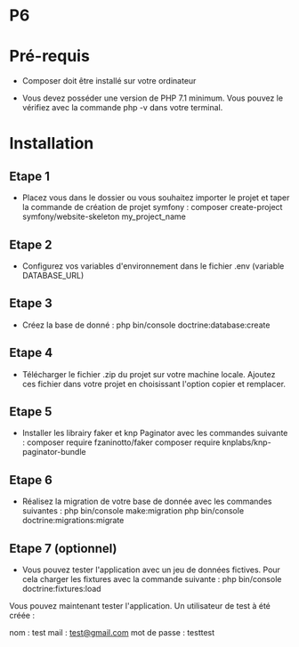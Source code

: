# P6


# Pré-requis

- Composer doit être installé sur votre ordinateur

- Vous devez posséder une version de PHP 7.1 minimum.
Vous pouvez le vérifiez avec la commande php -v dans votre terminal.



# Installation

## Etape 1

- Placez vous dans le dossier ou vous souhaitez importer le projet et taper la commande 
de création de projet symfony :
    composer create-project symfony/website-skeleton my_project_name

## Etape 2

- Configurez vos variables d'environnement dans le fichier .env (variable DATABASE_URL)

## Etape 3

- Créez la base de donné :
    php bin/console doctrine:database:create

## Etape 4

- Télécharger le fichier .zip du projet sur votre machine locale.
Ajoutez ces fichier dans votre projet en choisissant l'option copier et remplacer.

## Etape 5 

- Installer les librairy faker et knp Paginator avec les commandes suivante :
    composer require fzaninotto/faker
    composer require knplabs/knp-paginator-bundle 

## Etape 6    

- Réalisez la migration de votre base de donnée avec les commandes suivantes :
    php bin/console make:migration
    php bin/console doctrine:migrations:migrate

## Etape 7 (optionnel)    

- Vous pouvez tester l'application avec un jeu de données fictives.
Pour cela charger les fixtures avec la commande suivante : 
    php bin/console doctrine:fixtures:load

Vous pouvez maintenant tester l'application. Un utilisateur de test à
été créée :

nom : test
mail : test@gmail.com
mot de passe : testtest
